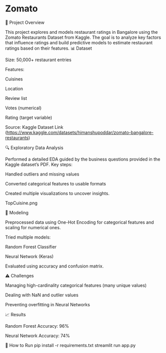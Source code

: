 # Zomato

📌 Project Overview

This project explores and models restaurant ratings in Bangalore using the Zomato Restaurants Dataset from Kaggle.
The goal is to analyze key factors that influence ratings and build predictive models to estimate restaurant ratings based on their features.
📊 Dataset

Size: 50,000+ restaurant entries

Features:

Cuisines

Location

Review list

Votes (numerical)

Rating (target variable)

Source: Kaggle Dataset Link (https://www.kaggle.com/datasets/himanshupoddar/zomato-bangalore-restaurants)

🔍 Exploratory Data Analysis

Performed a detailed EDA guided by the business questions provided in the Kaggle dataset’s PDF.
Key steps:

Handled outliers and missing values

Converted categorical features to usable formats

Created multiple visualizations to uncover insights.

TopCuisine.png

🤖 Modeling

Preprocessed data using One-Hot Encoding for categorical features and scaling for numerical ones.

Tried multiple models:

Random Forest Classifier

Neural Network (Keras)

Evaluated using accuracy and confusion matrix.

⚠️ Challenges

Managing high-cardinality categorical features (many unique values)

Dealing with NaN and outlier values

Preventing overfitting in Neural Networks

📈 Results

Random Forest Accuracy: 96%

Neural Network Accuracy: 74%

🚀 How to Run
pip install -r requirements.txt
streamlit run app.py

